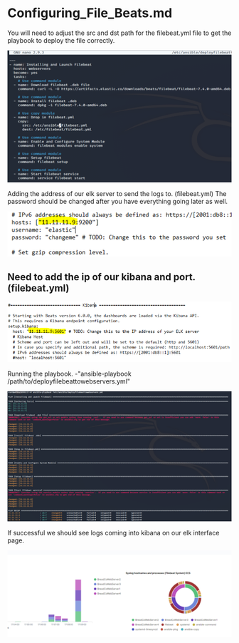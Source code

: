 # Configuring_File_Beats.md

You will need to adjust the src and dst path for the filebeat.yml file to get the playbook to deploy the file correctly.

![](https://github.com/Bradley-Stradling/BreadCo_Elk_Stack/blob/master/Images/File_Beats/Snip_1.png?raw=true)

Adding the address of our elk server to send the logs to. (filebeat.yml)
The password should be changed after you have everything going later as well.

![](https://github.com/Bradley-Stradling/BreadCo_Elk_Stack/blob/master/Images/File_Beats/Snip_2.png?raw=true)

## Need to add the ip of our kibana and port.(filebeat.yml)

![](https://github.com/Bradley-Stradling/BreadCo_Elk_Stack/blob/master/Images/File_Beats/Snip_3.png?raw=true)

Running the playbook.
-"ansible-playbook /path/to/deployfilebeattowebservers.yml"

![](https://github.com/Bradley-Stradling/BreadCo_Elk_Stack/blob/master/Images/File_Beats/Snip_4.png?raw=true)

If successful we should see logs coming into kibana on our elk interface page.

![](https://github.com/Bradley-Stradling/BreadCo_Elk_Stack/blob/master/Images/File_Beats/Snip_5.png?raw=true)
